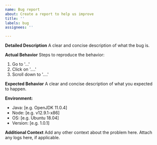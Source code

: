 ```yaml
---
name: Bug report
about: Create a report to help us improve
title: ''
labels: bug
assignees: ''

---
```


<!--  Thanks for submitting a bug report!  Before submitting:
1. Try searching the existing issues to see if your issue has already been reported
2. Try asking on our Discord group (https://discordapp.com/invite/FFb9YFX)
3. If you're reporting a security vulnerability, please email security@hedera.com instead of opening an issue
-->

**Detailed Description**
A clear and concise description of what the bug is.

**Actual Behavior**
Steps to reproduce the behavior:
1. Go to '...'
2. Click on '....'
3. Scroll down to '....'

**Expected Behavior**
A clear and concise description of what you expected to happen.

**Environment:**
  - Java: \[e.g. OpenJDK 11.0.4]
  - Node: \[e.g. v12.9.1-x86]
  - OS: \[e.g. Ubuntu 18.04]
  - Version: \[e.g. 1.0.1]

**Additional Context**
Add any other context about the problem here. Attach any logs here, if applicable.
